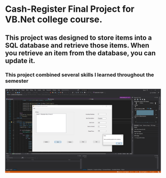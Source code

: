 # Cash-Register Final Project for VB.Net college course.
## This project was designed to store items into a SQL database and retrieve those items. When you retrieve an item from the database, you can update it. 
### This project combined several skills I learned throughout the semester
![Project](vb-project.PNG)
